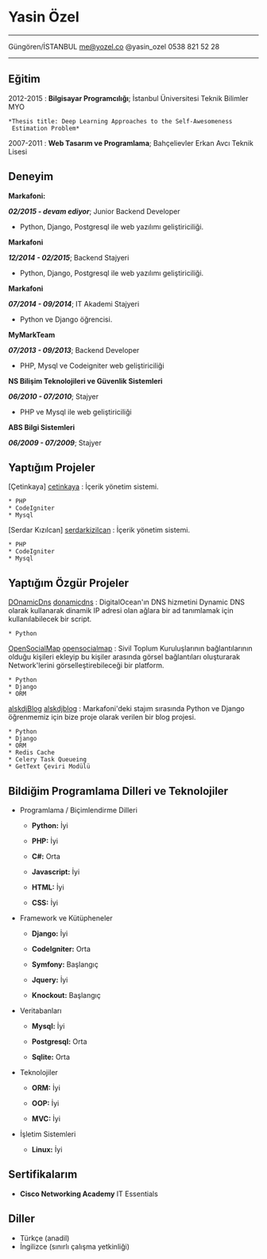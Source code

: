 Yasin Özel
============

-------------------     ----------------------------
Güngören/İSTANBUL                        me@yozel.co
                                         @yasin_ozel
                                      0538 821 52 28
-------------------     ----------------------------

Eğitim
---------

2012-2015
:   **Bilgisayar Programcılığı**; İstanbul Üniversitesi Teknik Bilimler MYO

    *Thesis title: Deep Learning Approaches to the Self-Awesomeness
     Estimation Problem*

2007-2011
:   **Web Tasarım ve Programlama**; Bahçelievler Erkan Avcı Teknik Lisesi

Deneyim
----------

**Markafoni:**

***02/2015 - devam ediyor***; Junior Backend Developer

* Python, Django, Postgresql ile web yazılımı geliştiriciliği.


**Markafoni**

***12/2014 - 02/2015***; Backend Stajyeri

* Python, Django, Postgresql ile web yazılımı geliştiriciliği.


**Markafoni**

***07/2014 - 09/2014***; IT Akademi Stajyeri

* Python ve Django öğrencisi.


**MyMarkTeam**

***07/2013 - 09/2013***; Backend Developer

* PHP, Mysql ve Codeigniter web geliştiriciliği


**NS Bilişim Teknolojileri ve Güvenlik Sistemleri**

***06/2010 - 07/2010***; Stajyer

* PHP ve Mysql ile web geliştiriciliği


**ABS Bilgi Sistemleri**

***06/2009 - 07/2009***; Stajyer


Yaptığım Projeler
--------------------

[Çetinkaya] [cetinkaya]
:   İçerik yönetim sistemi.

    * PHP
    * CodeIgniter
    * Mysql

[Serdar Kızılcan] [serdarkizilcan]
:   İçerik yönetim sistemi.

    * PHP
    * CodeIgniter
    * Mysql

Yaptığım Özgür Projeler
--------------------

[DOnamicDns] [donamicdns]
:   DigitalOcean'ın DNS hizmetini Dynamic DNS olarak kullanarak
    dinamik IP adresi olan ağlara bir ad tanımlamak için kullanılabilecek
    bir script.

    * Python

[OpenSocialMap] [opensocialmap]
:   Sivil Toplum Kuruluşlarının bağlantılarının olduğu kişileri ekleyip bu
    kişiler arasında görsel bağlantıları oluşturarak Network'lerini
    görselleştirebileceği bir platform.

    * Python
    * Django
    * ORM

[alskdjBlog] [alskdjblog]
:   Markafoni'deki stajım sırasında Python ve Django öğrenmemiz için bize
    proje olarak verilen bir blog projesi.

    * Python
    * Django
    * ORM
    * Redis Cache
    * Celery Task Queueing
    * GetText Çeviri Modülü

Bildiğim Programlama Dilleri ve Teknolojiler
---------------------------------------------

* Programlama / Biçimlendirme Dilleri

    * **Python:** İyi
        
    * **PHP:** İyi

    * **C#:** Orta

    * **Javascript:** İyi

    * **HTML:** İyi

    * **CSS:** İyi

* Framework ve Kütüpheneler

    * **Django:** İyi

    * **CodeIgniter:** Orta

    * **Symfony:** Başlangıç

    * **Jquery:** İyi

    * **Knockout:** Başlangıç


* Veritabanları

    * **Mysql:** İyi

    * **Postgresql:** Orta

    * **Sqlite:** Orta


* Teknolojiler

    * **ORM:** İyi

    * **OOP:** İyi

    * **MVC:** İyi


* İşletim Sistemleri

    * **Linux:** İyi

Sertifikalarım
---------------

* **Cisco Networking Academy** IT Essentials


Diller
----------------------------------------

* Türkçe (anadil)
* İngilizce (sınırlı çalışma yetkinliği)


[cetinkaya]: http://kurumsal.cetinkaya.com.tr
[serdarkizilcan]: http://serdarkizilcan.com
[donamicdns]: https://github.com/yozel/DOnamicDns
[opensocialmap]: https://github.com/yozel/OpenSocialMap
[alskdjblog]: https://github.com/yozel/alskdjBlog
